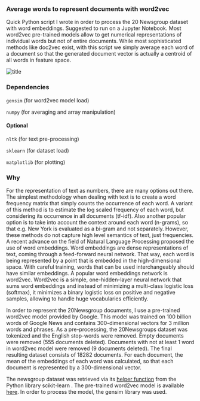 ### Average words to represent documents with word2vec
Quick Python script I wrote in order to process the 20 Newsgroup dataset with word embeddings. Suggested to run on a Jupyter Notebook. Most word2vec pre-trained models allow to get numerical representations of individual words but not of entire documents. While most sophisticated methods like doc2vec exist, with this script we simply average each word of a document so that the generated document vector is actually a centroid of all words in feature space.

![title](https://github.com/sdimi/average-word2vec/blob/master/workflow.png)

### Dependencies
``gensim`` (for word2vec model load)

``numpy`` (for averaging and array manipulation)
#### Optional
``nltk`` (for text pre-processing)

``sklearn`` (for dataset load)

``matplotlib`` (for plotting)


### Why
For the representation of text as numbers, there are many options out there. The simplest methodology when dealing with text is to create a word frequency matrix that simply counts the occurrence of each word. A variant of this method is to estimate the log scaled frequency of each word, but considering its occurrence in all documents (tf-idf). Also another popular option is to take into account the context around each word (n-grams), so that e.g. New York is evaluated as a bi-gram and not separately. However, these methods do not capture high level semantics of text, just frequencies. A recent advance on the field of Natural Language Processing proposed the use of word embeddings. Word embeddings are dense representations of text, coming through a feed-forward neural network. That way, each word is being represented by a point that is embedded in the high-dimensional space. With careful training, words that can be used interchangeably should have similar embeddings. A popular word embeddings network is word2vec. Word2vec is a simple, one-hidden-layer neural network that sums word embeddings and instead of minimizing a multi-class logistic loss (softmax), it minimizes a binary logistic loss on positive and negative samples, allowing to handle huge vocabularies efficiently.

In order to represent the 20Newsgroup documents, I use a pre-trained word2vec model provided by Google. This model was trained on 100 billion words of Google News and contains 300-dimensional vectors for 3 million words and phrases. As a pre-processing, the 20Newsgroups dataset was tokenized and the English stop-words were removed. Empty documents were removed (555 documents deleted). Documents with not at least 1 word in word2vec model were removed (9 documents deleted). The final resulting dataset consists of 18282 documents. For each document, the mean of the embeddings of each word was calculated, so that each document is represented by a 300-dimensional vector.

The newsgroup dataset was retrieved via its [helper function](http://scikit-learn.org/stable/modules/generated/sklearn.datasets.fetch_20newsgroups.html) from the Python library scikit-learn . The pre-trained word2vec model is available [here](https://code.google.com/archive/p/word2vec/). In order to process the model, the gensim library was used.
